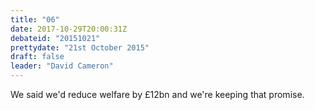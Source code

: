 ```yaml
---
title: "06"
date: 2017-10-29T20:00:31Z
debateid: "20151021"
prettydate: "21st October 2015"
draft: false
leader: "David Cameron"
---
```


We said we'd reduce welfare by £12bn and we're keeping that promise.